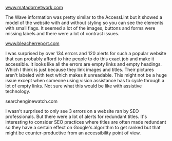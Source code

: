 www.matadornetwork.com

The Wave information was pretty similar to the AccessLint but it showed a model of the website with and without styling so you can see the elements with small flags. It seemed a lot of the images, buttons and forms were missing labels and there were a lot of contrast issues.


www.bleacherreport.com

I was surprised by over 134 errors and 120 alerts for such a popular website that can probably afford to hire people to do this exact job and make it accessible. It looks like all the errors are empty links and empty headings. Which I think is just because they link images and titles. Their pictures aren't labeled with text which makes it unreadable. This might not be a huge issue except when someone using vision assistance has to cycle through a lot of empty links. Not sure what this would be like with assistive technology.


searchenginewatch.com

I wasn't surprised to only see 3 errors on a website ran by SEO professionals. But there were a lot of alerts for redundant titles. It's interesting to consider SEO practices where titles are often made redundant so they have a certain effect on Google's algorithm to get ranked but that might be counter-productive from an accessibility point of view.
